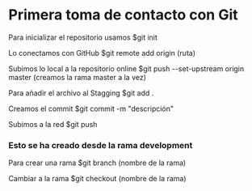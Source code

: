 # Primera toma de contacto con Git

Para inicializar el repositorio usamos $git init

Lo conectamos con GitHub $git remote add origin (ruta)

Subimos lo local a la repositorio online $git push --set-upstream origin master (creamos la rama master a la vez)


Para añadir el archivo al Stagging $git add .

Creamos el commit $git commit -m "descripción"

Subimos a la red $git push


### Esto se ha creado desde la rama development

Para crear una rama $git branch (nombre de la rama)

Cambiar a la rama $git checkout (nombre de la rama)


